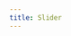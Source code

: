 ```yaml
---
title: Slider
---
```


<!--
The reference doc content is generated automatically from the source code.
To update this section, update the doc blocks in the source code
-->
